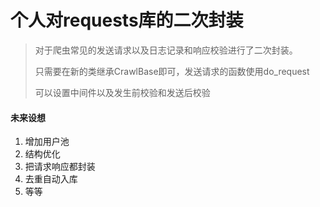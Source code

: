 # 个人对requests库的二次封装

> 对于爬虫常见的发送请求以及日志记录和响应校验进行了二次封装。
> 
> 只需要在新的类继承CrawlBase即可，发送请求的函数使用do_request
> 
> 可以设置中间件以及发生前校验和发送后校验
> 

#### 未来设想

1. 增加用户池
2. 结构优化
3. 把请求响应都封装
4. 去重自动入库
5. 等等